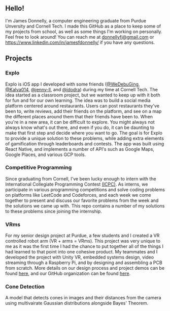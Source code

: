 ## Hello!
I'm James Donnelly, a computer engineering graduate from Purdue Unversity and Cornell Tech.
I made this GitHub as a place to keep some of my projects from school, as well as some things I'm working on personally.
Feel free to look around! You can reach me at donnellyfj@gmail.com or https://www.linkedin.com/in/jamesfdonnelly/ if you have any questions.

## Projects
### Explo
Explo is iOS app I developed with some friends ([@WeDebuGing](https://github.com/WeDebuGing), [@Kalva014](https://github.com/Kalva014), [@jenny-ll](https://github.com/jenny-ll), and [@idodra](https://github.com/idodra)) during my time at Cornell Tech. The idea started as a classroom project, but we wanted to keep up with it both for fun and for our own learning. The idea was to build a social media platform centered around restaurants. Users can post restaurants they've been to, write reviews, add their friends on the platform, and see on a map the different places around them that their friends have been to. When you're in a new area, it can be difficult to explore. You might always not always know what's out there, and even if you do, it can be daunting to make that first step and decide where you want to go. The goal is for Explo to provide a unique solution to these problems, while adding extra elements of gamification through leaderboards and contests. The app was built using React Native, and implements a number of API's such as Google Maps, Google Places, and various GCP tools.

### Competitive Programming
Since graduating from Cornell, I've been lucky enough to intern with the International Collegiate Programming Contest [(ICPC)](https://icpc.global/). As interns, we participate in various programming competitions and solve coding problems on platforms like LeetCode and Codeforces, and each week we come together to present and discuss our favorite problems from the week and the solutions we came up with. This repo contains a number of my solutions to these problems since joining the internship.

### VRms
For my senior design project at Purdue, a few students and I created a VR controlled robot arm (VR + arms = VRms). This project was very unique to me as it was the first time I had the chance to put together all of the things I had learned to that point into one cohesive product. My teammates and I developed the project with Unity VR, embedded systems design, video streaming through a Raspberry Pi, and by designing and assembling a PCB from scratch. More details on our design process and project demos can be found [here](https://477-vrms.github.io/vrm-website/), and our GitHub organization can be found [here](https://github.com/477-vrms).

### Cone Detection
A model that detects cones in images and their distances from the camera using multivairate Gaussian distributions alongside Bayes' Theorem.
